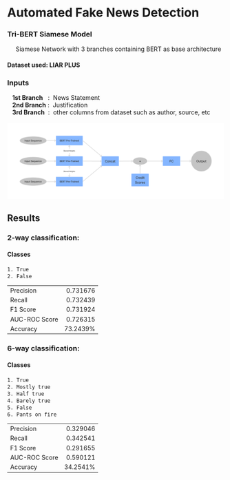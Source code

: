 # Automated Fake News Detection
### Tri-BERT Siamese Model <br>
&nbsp;&nbsp;&nbsp;&nbsp; Siamese Network with 3 branches containing BERT as base architecture <br>

#### Dataset used: **LIAR PLUS** <br>

### Inputs <br>
&nbsp;&nbsp; **1st Branch** &nbsp;&nbsp;:&nbsp; News Statement <br>
&nbsp;&nbsp; **2nd Branch** :&nbsp; Justification <br>
&nbsp;&nbsp; **3rd Branch** &nbsp;:&nbsp; other columns from dataset such as author, source, etc
<br><br>
<img src="https://github.com/Siddhesh-Shukla/Fake-News-Detection/blob/main/Images/Model Diagram.png" width="1200"/> 

## Results
### 2-way classification: 
#### Classes
```
1. True
2. False
```

|               |               |
| :---          |          ---: |
| Precision     | 0.731676      |
| Recall        | 0.732439      |
| F1 Score      | 0.731924      |
| AUC-ROC Score | 0.726315      |
| Accuracy      | 73.2439%      |

### 6-way classification: 
#### Classes 
```
1. True
2. Mostly true
3. Half true
4. Barely true
5. False
6. Pants on fire
```
|               |               |
| :---          |          ---: |
| Precision     | 0.329046      |
| Recall        | 0.342541      |
| F1 Score      | 0.291655      |
| AUC-ROC Score | 0.590121      |
| Accuracy      | 34.2541%      |
